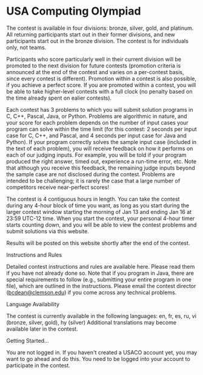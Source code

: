 # USA Computing Olympiad
The contest is available in four divisions: bronze, silver, gold, and platinum. All returning participants start out in their former divisions, and new participants start out in the bronze division. The contest is for individuals only, not teams.

Participants who score particularly well in their current division will be promoted to the next division for future contests (promotion criteria is announced at the end of the contest and varies on a per-contest basis, since every contest is different). Promotion within a contest is also possible, if you achieve a perfect score. If you are promoted within a contest, you will be able to take higher-level contests with a full clock (no penalty based on the time already spent on ealier contests).

Each contest has 3 problems to which you will submit solution programs in C, C++, Pascal, Java, or Python. Problems are algorithmic in nature, and your score for each problem depends on the number of input cases your program can solve within the time limit (for this contest: 2 seconds per input case for C, C++, and Pascal, and 4 seconds per input case for Java and Python). If your program correctly solves the sample input case (included in the text of each problem), you will receive feedback on how it performs on each of our judging inputs. For example, you will be told if your program produced the right answer, timed out, experience a run-time error, etc. Note that although you receive this feedback, the remaining judge inputs beyond the sample case are not disclosed during the contest. Problems are intended to be challenging; it is rarely the case that a large number of competitors receive near-perfect scores!

The contest is 4 contiguous hours in length. You can take the contest during any 4-hour block of time you want, as long as you start during the larger contest window starting the morning of Jan 13 and ending Jan 16 at 23:59 UTC-12 time. When you start the contest, your personal 4-hour timer starts counting down, and you will be able to view the contest problems and submit solutions via this website.

Results will be posted on this website shortly after the end of the contest.

Instructions and Rules

Detailed contest instructions and rules are available here. Please read them if you have not already done so. Note that if you program in Java, there are special requirements to follow (e.g., submitting your entire program in one file), which are outlined in the instructions. Please email the contest director (bcdean@clemson.edu) if you come across any technical problems.

Language Availability

The contest is currently available in the following languages: en, fr, es, ru, vi (bronze, silver, gold), hy (silver) 
Additional translations may become available later in the contest.

Getting Started...

You are not logged in. If you haven't created a USACO account yet, you may want to go ahead and do this. You need to be logged into your account to participate in the contest.
